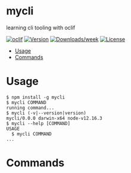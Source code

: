 mycli
=====

learning cli tooling with oclif

[![oclif](https://img.shields.io/badge/cli-oclif-brightgreen.svg)](https://oclif.io)
[![Version](https://img.shields.io/npm/v/mycli.svg)](https://npmjs.org/package/mycli)
[![Downloads/week](https://img.shields.io/npm/dw/mycli.svg)](https://npmjs.org/package/mycli)
[![License](https://img.shields.io/npm/l/mycli.svg)](https://github.com/dewaleolaoye/mycli/blob/master/package.json)

<!-- toc -->
* [Usage](#usage)
* [Commands](#commands)
<!-- tocstop -->
# Usage
<!-- usage -->
```sh-session
$ npm install -g mycli
$ mycli COMMAND
running command...
$ mycli (-v|--version|version)
mycli/0.0.0 darwin-x64 node-v12.16.3
$ mycli --help [COMMAND]
USAGE
  $ mycli COMMAND
...
```
<!-- usagestop -->
# Commands
<!-- commands -->

<!-- commandsstop -->
